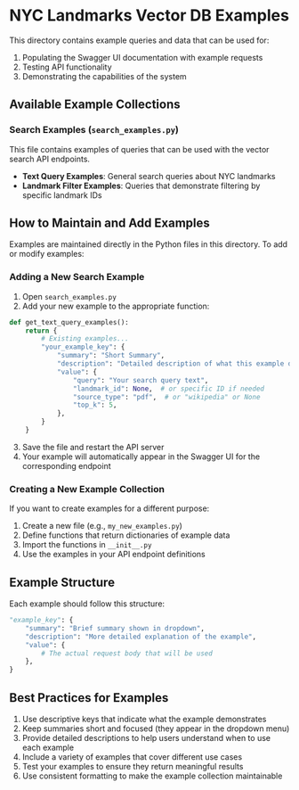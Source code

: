 # NYC Landmarks Vector DB Examples

This directory contains example queries and data that can be used for:

1. Populating the Swagger UI documentation with example requests
1. Testing API functionality
1. Demonstrating the capabilities of the system

## Available Example Collections

### Search Examples (`search_examples.py`)

This file contains examples of queries that can be used with the vector search API
endpoints.

- **Text Query Examples**: General search queries about NYC landmarks
- **Landmark Filter Examples**: Queries that demonstrate filtering by specific landmark
  IDs

## How to Maintain and Add Examples

Examples are maintained directly in the Python files in this directory. To add or modify
examples:

### Adding a New Search Example

1. Open `search_examples.py`
1. Add your new example to the appropriate function:

```python
def get_text_query_examples():
    return {
        # Existing examples...
        "your_example_key": {
            "summary": "Short Summary",
            "description": "Detailed description of what this example does",
            "value": {
                "query": "Your search query text",
                "landmark_id": None,  # or specific ID if needed
                "source_type": "pdf",  # or "wikipedia" or None
                "top_k": 5,
            },
        }
    }
```

3. Save the file and restart the API server
1. Your example will automatically appear in the Swagger UI for the corresponding
   endpoint

### Creating a New Example Collection

If you want to create examples for a different purpose:

1. Create a new file (e.g., `my_new_examples.py`)
1. Define functions that return dictionaries of example data
1. Import the functions in `__init__.py`
1. Use the examples in your API endpoint definitions

## Example Structure

Each example should follow this structure:

```python
"example_key": {
    "summary": "Brief summary shown in dropdown",
    "description": "More detailed explanation of the example",
    "value": {
        # The actual request body that will be used
    },
}
```

## Best Practices for Examples

1. Use descriptive keys that indicate what the example demonstrates
1. Keep summaries short and focused (they appear in the dropdown menu)
1. Provide detailed descriptions to help users understand when to use each example
1. Include a variety of examples that cover different use cases
1. Test your examples to ensure they return meaningful results
1. Use consistent formatting to make the example collection maintainable
